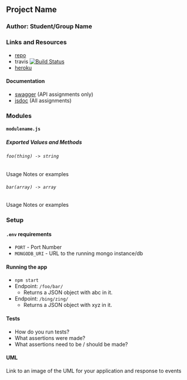
## Project Name

### Author: Student/Group Name

### Links and Resources
* [repo](http://xyz.com)
* travis [![Build Status](https://www.travis-ci.com/dukes-js-401/lab04-buffers.svg?branch=master)](https://www.travis-ci.com/dukes-js-401/lab04-buffers)
* [heroku](https://radiant-citadel-21591.herokuapp.com/)

#### Documentation
* [swagger](http://xyz.com) (API assignments only)
* [jsdoc](http://xyz.com) (All assignments)

### Modules
#### `modulename.js`
##### Exported Values and Methods

###### `foo(thing) -> string`
Usage Notes or examples

###### `bar(array) -> array`
Usage Notes or examples

### Setup
#### `.env` requirements
* `PORT` - Port Number
* `MONGODB_URI` - URL to the running mongo instance/db

#### Running the app
* `npm start`
* Endpoint: `/foo/bar/`
  * Returns a JSON object with abc in it.
* Endpoint: `/bing/zing/`
  * Returns a JSON object with xyz in it.
  
#### Tests
* How do you run tests?
* What assertions were made?
* What assertions need to be / should be made?

#### UML
Link to an image of the UML for your application and response to events

